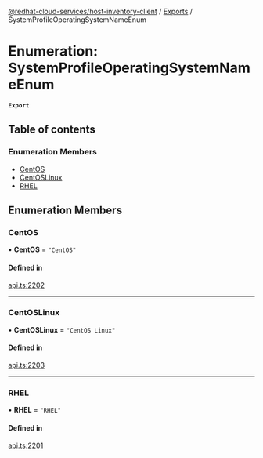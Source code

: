 [@redhat-cloud-services/host-inventory-client](../README.md) / [Exports](../modules.md) / SystemProfileOperatingSystemNameEnum

# Enumeration: SystemProfileOperatingSystemNameEnum

**`Export`**

## Table of contents

### Enumeration Members

- [CentOS](SystemProfileOperatingSystemNameEnum.md#centos)
- [CentOSLinux](SystemProfileOperatingSystemNameEnum.md#centoslinux)
- [RHEL](SystemProfileOperatingSystemNameEnum.md#rhel)

## Enumeration Members

### CentOS

• **CentOS** = ``"CentOS"``

#### Defined in

[api.ts:2202](https://github.com/RedHatInsights/javascript-clients/blob/master/packages/host-inventory/api.ts#L2202)

___

### CentOSLinux

• **CentOSLinux** = ``"CentOS Linux"``

#### Defined in

[api.ts:2203](https://github.com/RedHatInsights/javascript-clients/blob/master/packages/host-inventory/api.ts#L2203)

___

### RHEL

• **RHEL** = ``"RHEL"``

#### Defined in

[api.ts:2201](https://github.com/RedHatInsights/javascript-clients/blob/master/packages/host-inventory/api.ts#L2201)
